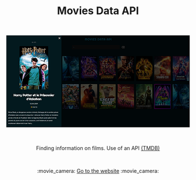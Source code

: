 <h1 align="center">Movies Data API</h1>

<br />

<p align="center">
  <img src="https://github.com/mselek/movies-data-api/blob/main/mda.webp" alt="website preview" width="500" height="250" />
</p>

<br />

<p align="center">
  Finding information on films. Use of an API 
  <a href="https://developers.themoviedb.org/3">(TMDB)</a>
</p>

<br />

<p align="center">
  :movie_camera: <a href="https://mselek.github.io/movies-data-api/" target="_blank" title="Movies Data API">Go to the website</a> :movie_camera:
</p>
